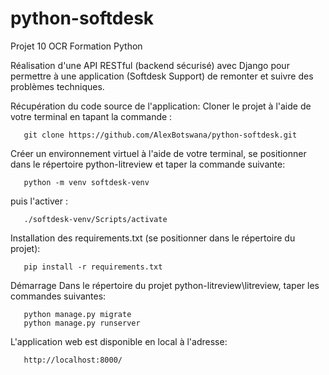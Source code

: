 # python-softdesk
Projet 10 OCR Formation Python

Réalisation d'une API RESTful (backend sécurisé) avec Django pour permettre à une application (Softdesk Support) de remonter et suivre des problèmes techniques.



Récupération du code source de l'application:
Cloner le projet à l'aide de votre terminal en tapant la commande :
```
   git clone https://github.com/AlexBotswana/python-softdesk.git
```
Créer un environnement virtuel à l'aide de votre terminal, se positionner dans le répertoire python-litreview et taper la commande suivante:
```
   python -m venv softdesk-venv
```
puis l'activer : 
```
   ./softdesk-venv/Scripts/activate
```
Installation des requirements.txt (se positionner dans le répertoire du projet):
```
   pip install -r requirements.txt
```

Démarrage 
Dans le répertoire du projet python-litreview\litreview, taper les commandes suivantes:
```
   python manage.py migrate
   python manage.py runserver
```
L'application web est disponible en local à l'adresse: 
```
   http://localhost:8000/
```
